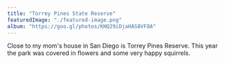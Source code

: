 ```yaml
---
title: "Torrey Pines State Reserve"
featuredImage: "./featured-image.png"
album: "https://goo.gl/photos/KHQ29iDjaHAS8VF8A"
---
```

Close to my mom's house in San Diego is Torrey Pines Reserve. This year the park was covered in flowers and some very happy squirrels.
